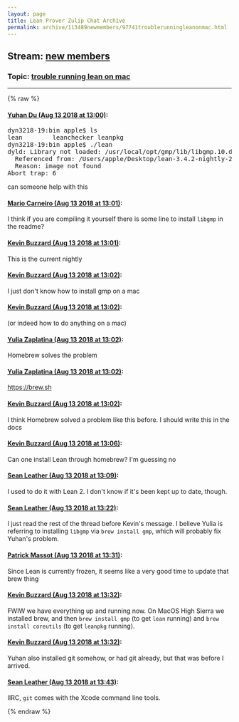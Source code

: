 ```yaml
---
layout: page
title: Lean Prover Zulip Chat Archive 
permalink: archive/113489newmembers/97741troublerunningleanonmac.html
---
```


## Stream: [new members](index.html)
### Topic: [trouble running lean on mac](97741troublerunningleanonmac.html)

---


{% raw %}
#### [ Yuhan Du (Aug 13 2018 at 13:00)](https://leanprover.zulipchat.com/#narrow/stream/113489-new%20members/topic/trouble%20running%20lean%20on%20mac/near/132038880):
<div class="codehilite"><pre><span></span>dyn3218-19:bin apple$ ls
lean        leanchecker leanpkg
dyn3218-19:bin apple$ ./lean
dyld: Library not loaded: /usr/local/opt/gmp/lib/libgmp.10.dylib
  Referenced from: /Users/apple/Desktop/lean-3.4.2-nightly-2018-06-21-darwin/bin/./lean
  Reason: image not found
Abort trap: 6
</pre></div>


<p>can someone help with this</p>

#### [ Mario Carneiro (Aug 13 2018 at 13:01)](https://leanprover.zulipchat.com/#narrow/stream/113489-new%20members/topic/trouble%20running%20lean%20on%20mac/near/132038910):
<p>I think if you are compiling it yourself there is some line to install <code>libgmp</code> in the readme?</p>

#### [ Kevin Buzzard (Aug 13 2018 at 13:01)](https://leanprover.zulipchat.com/#narrow/stream/113489-new%20members/topic/trouble%20running%20lean%20on%20mac/near/132038915):
<p>This is the current nightly</p>

#### [ Kevin Buzzard (Aug 13 2018 at 13:02)](https://leanprover.zulipchat.com/#narrow/stream/113489-new%20members/topic/trouble%20running%20lean%20on%20mac/near/132038956):
<p>I just don't know how to install gmp on a mac</p>

#### [ Kevin Buzzard (Aug 13 2018 at 13:02)](https://leanprover.zulipchat.com/#narrow/stream/113489-new%20members/topic/trouble%20running%20lean%20on%20mac/near/132038958):
<p>(or indeed how to do anything on a mac)</p>

#### [ Yulia Zaplatina (Aug 13 2018 at 13:02)](https://leanprover.zulipchat.com/#narrow/stream/113489-new%20members/topic/trouble%20running%20lean%20on%20mac/near/132038960):
<p>Homebrew solves the problem</p>

#### [ Yulia Zaplatina (Aug 13 2018 at 13:02)](https://leanprover.zulipchat.com/#narrow/stream/113489-new%20members/topic/trouble%20running%20lean%20on%20mac/near/132038964):
<p><a href="https://brew.sh" target="_blank" title="https://brew.sh">https://brew.sh</a></p>

#### [ Kevin Buzzard (Aug 13 2018 at 13:02)](https://leanprover.zulipchat.com/#narrow/stream/113489-new%20members/topic/trouble%20running%20lean%20on%20mac/near/132038971):
<p>I think Homebrew solved a problem like this before. I should write this in the docs</p>

#### [ Kevin Buzzard (Aug 13 2018 at 13:06)](https://leanprover.zulipchat.com/#narrow/stream/113489-new%20members/topic/trouble%20running%20lean%20on%20mac/near/132039153):
<p>Can one install Lean through homebrew? I'm guessing no</p>

#### [ Sean Leather (Aug 13 2018 at 13:09)](https://leanprover.zulipchat.com/#narrow/stream/113489-new%20members/topic/trouble%20running%20lean%20on%20mac/near/132039278):
<p>I used to do it with Lean 2. I don't know if it's been kept up to date, though.</p>

#### [ Sean Leather (Aug 13 2018 at 13:22)](https://leanprover.zulipchat.com/#narrow/stream/113489-new%20members/topic/trouble%20running%20lean%20on%20mac/near/132039866):
<p>I just read the rest of the thread before Kevin's message. I believe Yulia is referring to installing <code>libgmp</code> via <code>brew install gmp</code>, which will probably fix Yuhan's problem.</p>

#### [ Patrick Massot (Aug 13 2018 at 13:31)](https://leanprover.zulipchat.com/#narrow/stream/113489-new%20members/topic/trouble%20running%20lean%20on%20mac/near/132040275):
<p>Since Lean is currently frozen, it seems like a very good time to update that brew thing</p>

#### [ Kevin Buzzard (Aug 13 2018 at 13:32)](https://leanprover.zulipchat.com/#narrow/stream/113489-new%20members/topic/trouble%20running%20lean%20on%20mac/near/132040340):
<p>FWIW we have everything up and running now. On MacOS High Sierra we installed brew, and then <code>brew install gmp</code> (to get <code>lean</code> running) and <code>brew install coreutils</code> (to get <code>leanpkg</code> running).</p>

#### [ Kevin Buzzard (Aug 13 2018 at 13:32)](https://leanprover.zulipchat.com/#narrow/stream/113489-new%20members/topic/trouble%20running%20lean%20on%20mac/near/132040348):
<p>Yuhan also installed git somehow, or had git already, but that was before I arrived.</p>

#### [ Sean Leather (Aug 13 2018 at 13:43)](https://leanprover.zulipchat.com/#narrow/stream/113489-new%20members/topic/trouble%20running%20lean%20on%20mac/near/132040849):
<p>IIRC, <code>git</code> comes with the Xcode command line tools.</p>


{% endraw %}
